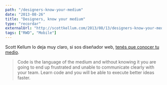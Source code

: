 ```yaml
---
path: "/designers-know-your-medium"
date: "2013-08-26"
title: "Designers, know your medium"
type: "recordar"
externalUrl: "http://scottkellum.com/2013/08/13/designers-know-your-medium.html"
tags: ["RWD", "Mobile"]
---
```


Scott Kellum lo deja muy claro, si sos diseñador web, [tenés que conocer tu medio](http://scottkellum.com/2013/08/13/designers-know-your-medium.html).

> Code is the language of the medium and without knowing it you are going to end up frustrated and unable to communicate clearly with your team. Learn code and you will be able to execute better ideas faster.
